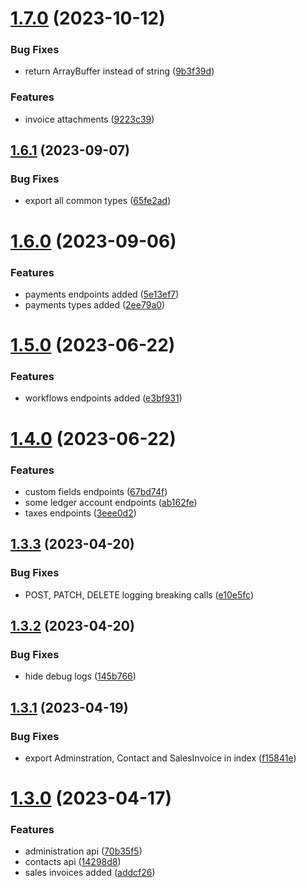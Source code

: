 # [1.7.0](https://github.com/Print-one/moneybird-js/compare/v1.6.1...v1.7.0) (2023-10-12)


### Bug Fixes

* return ArrayBuffer instead of string ([9b3f39d](https://github.com/Print-one/moneybird-js/commit/9b3f39d9021c5232dbdde747c6e8b39bce36fea9))


### Features

* invoice attachments ([9223c39](https://github.com/Print-one/moneybird-js/commit/9223c39ef8f92b89f1964c7fdbe2cb52abed57ce))

## [1.6.1](https://github.com/Print-one/moneybird-js/compare/v1.6.0...v1.6.1) (2023-09-07)


### Bug Fixes

* export all common types ([65fe2ad](https://github.com/Print-one/moneybird-js/commit/65fe2aded885a0a8e097fff41470183a04d57075))

# [1.6.0](https://github.com/Print-one/moneybird-js/compare/v1.5.0...v1.6.0) (2023-09-06)


### Features

* payments endpoints added ([5e13ef7](https://github.com/Print-one/moneybird-js/commit/5e13ef74c84b2182bbf7b2ef9bcc86f4f1e57985))
* payments types added ([2ee79a0](https://github.com/Print-one/moneybird-js/commit/2ee79a0c299889276d074bace07aa573ecbcca98))

# [1.5.0](https://github.com/Print-one/moneybird-js/compare/v1.4.0...v1.5.0) (2023-06-22)


### Features

* workflows endpoints added ([e3bf931](https://github.com/Print-one/moneybird-js/commit/e3bf931f9012154b477a6d4ae5c849a6356e6750))

# [1.4.0](https://github.com/Print-one/moneybird-js/compare/v1.3.3...v1.4.0) (2023-06-22)


### Features

* custom fields endpoints ([67bd74f](https://github.com/Print-one/moneybird-js/commit/67bd74f27b962d31f6dee939a8edcdb066077fd0))
* some ledger account endpoints ([ab162fe](https://github.com/Print-one/moneybird-js/commit/ab162fe634e9da4237ac8f071d24b4989fbb6748))
* taxes endpoints ([3eee0d2](https://github.com/Print-one/moneybird-js/commit/3eee0d28c744515833ea70025428393d0dcb2339))

## [1.3.3](https://github.com/Print-one/moneybird-js/compare/v1.3.2...v1.3.3) (2023-04-20)


### Bug Fixes

* POST, PATCH, DELETE logging breaking calls ([e10e5fc](https://github.com/Print-one/moneybird-js/commit/e10e5fce975627c3d950117c827ea4c11f7ad3c7))

## [1.3.2](https://github.com/Print-one/moneybird-js/compare/v1.3.1...v1.3.2) (2023-04-20)


### Bug Fixes

* hide debug logs ([145b766](https://github.com/Print-one/moneybird-js/commit/145b766333ec44ad507a52f902c4eaf164b15395))

## [1.3.1](https://github.com/Print-one/moneybird-js/compare/v1.3.0...v1.3.1) (2023-04-19)


### Bug Fixes

* export Adminstration, Contact and SalesInvoice in index ([f15841e](https://github.com/Print-one/moneybird-js/commit/f15841ec5acde11b448efe0354b288bc40457925))

# [1.3.0](https://github.com/Print-one/moneybird-js/compare/v1.2.0...v1.3.0) (2023-04-17)


### Features

* administration api ([70b35f5](https://github.com/Print-one/moneybird-js/commit/70b35f52ae599898ab1c2df93aef77728d3e1feb))
* contacts api ([14298d8](https://github.com/Print-one/moneybird-js/commit/14298d8af8ef74e29e75abdf769a5e22bb2e7983))
* sales invoices added ([addcf26](https://github.com/Print-one/moneybird-js/commit/addcf262d4ff37af50d126a08cd8bdbc748c63a0))
